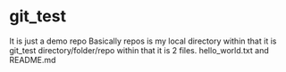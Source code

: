 # git_test
It is just a demo repo
Basically repos is my local directory
within that it is git_test directory/folder/repo
within that it is 2 files. hello_world.txt and README.md
